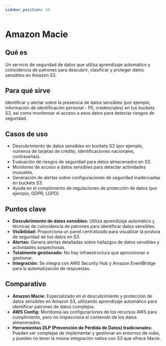 ```yaml
---
sidebar_position: 10
---
```


# Amazon Macie

## Qué es
Un servicio de seguridad de datos que utiliza aprendizaje automático y coincidencia de patrones para descubrir, clasificar y proteger datos sensibles en Amazon S3.

## Para qué sirve
Identificar y alertar sobre la presencia de datos sensibles (por ejemplo, información de identificación personal - PII, credenciales) en tus buckets S3, así como monitorear el acceso a esos datos para detectar riesgos de seguridad.

## Casos de uso
- Descubrimiento de datos sensibles en buckets S3 (por ejemplo, números de tarjetas de crédito, identificaciones nacionales, contraseñas).
- Evaluación de riesgos de seguridad para datos almacenados en S3.
- Monitoreo de acceso a datos sensibles para detectar actividades inusuales.
- Generación de alertas sobre configuraciones de seguridad inadecuadas en buckets S3.
- Ayuda en el cumplimiento de regulaciones de protección de datos (por ejemplo, GDPR, LGPD).

## Puntos clave
- **Descubrimiento de datos sensibles:** Utiliza aprendizaje automático y técnicas de coincidencia de patrones para identificar datos sensibles.
- **Visibilidad:** Proporciona un panel centralizado para visualizar la postura de seguridad de tus datos en S3.
- **Alertas:** Genera alertas detalladas sobre hallazgos de datos sensibles y actividades sospechosas.
- **Totalmente gestionado:** No hay infraestructura que aprovisionar o gestionar.
- **Integración:** Se integra con AWS Security Hub y Amazon EventBridge para la automatización de respuestas.

## Comparativo
- **Amazon Macie:** Especializado en el descubrimiento y protección de datos sensibles en Amazon S3, utilizando aprendizaje automático para identificar patrones de datos complejos.
- **AWS Config:** Monitorea las configuraciones de los recursos AWS para cumplimiento, pero no inspecciona el contenido de los datos almacenados.
- **Herramientas DLP (Prevención de Pérdida de Datos) tradicionales:** Pueden ser complejas de implementar y gestionar en entornos de nube, y pueden no tener la misma integración nativa con S3 que ofrece Macie. 